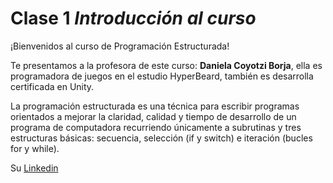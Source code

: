 # Clase 1 _Introducción al curso_

¡Bienvenidos al curso de Programación Estructurada!

Te presentamos a la profesora de este curso: **Daniela Coyotzi Borja**, ella es
programadora de juegos en el estudio HyperBeard, también es desarrolla
certificada en Unity.

La programación estructurada es una técnica para escribir programas orientados a
mejorar la claridad, calidad y tiempo de desarrollo de un programa de
computadora recurriendo únicamente a subrutinas y tres estructuras básicas:
secuencia, selección (if y switch) e iteración (bucles for y while).

Su [Linkedin](https://www.linkedin.com/in/daniela-coyotzi-borja-44144186/)
